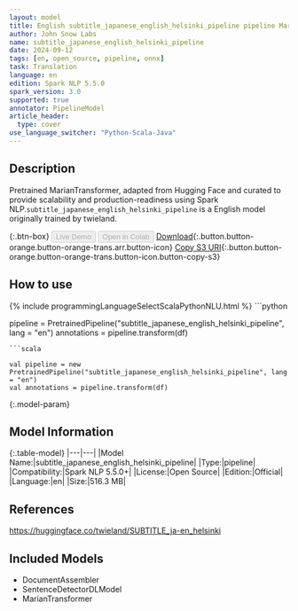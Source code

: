 ```yaml
---
layout: model
title: English subtitle_japanese_english_helsinki_pipeline pipeline MarianTransformer from twieland
author: John Snow Labs
name: subtitle_japanese_english_helsinki_pipeline
date: 2024-09-12
tags: [en, open_source, pipeline, onnx]
task: Translation
language: en
edition: Spark NLP 5.5.0
spark_version: 3.0
supported: true
annotator: PipelineModel
article_header:
  type: cover
use_language_switcher: "Python-Scala-Java"
---
```


## Description

Pretrained MarianTransformer, adapted from Hugging Face and curated to provide scalability and production-readiness using Spark NLP.`subtitle_japanese_english_helsinki_pipeline` is a English model originally trained by twieland.

{:.btn-box}
<button class="button button-orange" disabled>Live Demo</button>
<button class="button button-orange" disabled>Open in Colab</button>
[Download](https://s3.amazonaws.com/auxdata.johnsnowlabs.com/public/models/subtitle_japanese_english_helsinki_pipeline_en_5.5.0_3.0_1726111456600.zip){:.button.button-orange.button-orange-trans.arr.button-icon}
[Copy S3 URI](s3://auxdata.johnsnowlabs.com/public/models/subtitle_japanese_english_helsinki_pipeline_en_5.5.0_3.0_1726111456600.zip){:.button.button-orange.button-orange-trans.button-icon.button-copy-s3}

## How to use



<div class="tabs-box" markdown="1">
{% include programmingLanguageSelectScalaPythonNLU.html %}
```python

pipeline = PretrainedPipeline("subtitle_japanese_english_helsinki_pipeline", lang = "en")
annotations =  pipeline.transform(df)   

```
```scala

val pipeline = new PretrainedPipeline("subtitle_japanese_english_helsinki_pipeline", lang = "en")
val annotations = pipeline.transform(df)

```
</div>

{:.model-param}
## Model Information

{:.table-model}
|---|---|
|Model Name:|subtitle_japanese_english_helsinki_pipeline|
|Type:|pipeline|
|Compatibility:|Spark NLP 5.5.0+|
|License:|Open Source|
|Edition:|Official|
|Language:|en|
|Size:|516.3 MB|

## References

https://huggingface.co/twieland/SUBTITLE_ja-en_helsinki

## Included Models

- DocumentAssembler
- SentenceDetectorDLModel
- MarianTransformer